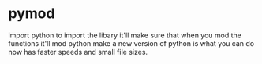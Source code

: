 # pymod
import python to import the libary
it'll make sure that when you mod the functions it'll mod python
make a new version of python is what you can do now has faster speeds and small file sizes.
